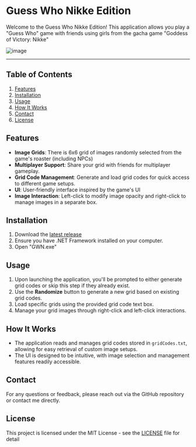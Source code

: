 # Guess Who Nikke Edition

Welcome to the Guess Who Nikke Edition! This application allows you play a "Guess Who" game with friends using girls from the gacha game "Goddess of Victory: Nikke"

![image](https://github.com/user-attachments/assets/53a48e43-da5f-4f3e-93ec-8d62fc058574)


---

## Table of Contents

1. [Features](#features)
2. [Installation](#installation)
3. [Usage](#usage)
4. [How It Works](#how-it-works)
5. [Contact](#contact)
6. [License](#license)


## Features

- **Image Grids**: There is 6x6 grid of images randomly selected from the game's roaster (including NPCs)
- **Multiplayer Support**: Share your grid with friends for multiplayer gameplay.
- **Grid Code Management**: Generate and load grid codes for quick access to different game setups.
- **UI**: User-friendly interface inspired by the game's UI
- **Image Interaction**: Left-click to modify image opacity and right-click to manage images in a separate box.

## Installation

1. Download the [latest release](https://github.com/TheSakurist/GWN/releases/tag/release)
2. Ensure you have .NET Framework installed on your computer.
3. Open "GWN.exe"

## Usage

1. Upon launching the application, you'll be prompted to either generate grid codes or skip this step if they already exist.
2. Use the **Randomize** button to generate a new grid based on existing grid codes.
3. Load specific grids using the provided grid code text box.
4. Manage your grid images through right-click and left-click interactions.

## How It Works

- The application reads and manages grid codes stored in `gridCodes.txt`, allowing for easy retrieval of custom image setups.
- The UI is designed to be intuitive, with image selection and management features readily accessible.

## Contact

For any questions or feedback, please reach out via the GitHub repository or contact me directly.

## License

This project is licensed under the MIT License - see the [LICENSE](LICENSE) file for detail

